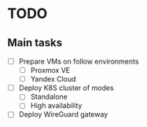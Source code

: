 # TODO

## Main tasks
- [ ] Prepare VMs on follow environments
  - [ ] Proxmox VE
  - [ ] Yandex Cloud
- [ ] Deploy K8S cluster of modes
  - [ ] Standalone
  - [ ] High availability
- [ ] Deploy WireGuard gateway
